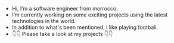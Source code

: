  - Hi, I’m a software engineer from morrocco.
 - I’m currently working on some exciting projects using the latest technologies in the world.
 - In addition to what's been mentioned, i like playing football.
 - 👇👇 Please take a look at my projects 👇👇

